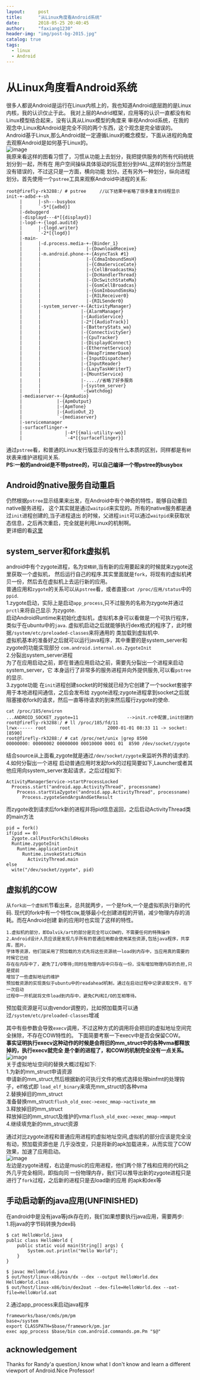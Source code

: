 ```yaml
---
layout:     post
title:      "从Linux角度看Android系统"
date:       2018-05-25 20:40:45
author:     "faxiang1230"
header-img: "img/post-bg-2015.jpg"
catalog: true
tags:
  - linux
  - Android
---
```

# 从Linux角度看Android系统
很多人都说Android是运行在Linux内核上的，我也知道Android底层跑的是Linux内核，我的认识仅止于此。
我对上层的Andrid框架，应用等的认识一直都没有和Linux模型结合起来，没有认真从Linux模型的角度来
审视Android系统，在我的观念中,Linux和Android是完全不同的两个东西，这个观念是完全错误的。
Android基于Linux,那么Android就一定遵循Linux的概念模型，下面从进程的角度去观察Android是如何基于Linux的。  
![image](/images/ape_fwk_all.jpg)  
我原来看这样的图看习惯了，习惯从功能上去划分，我把提供服务的所有代码统统划分到一起，所有在
用户空间操纵具体驱动的玩意划分到HAL,这样的划分当然是没有错误的，不过这只是一方面，横向功能
划分。还有另外一种划分，纵向进程划分。首先使用一个`pstree`工具来观察Android中进程的关系:
```
root@firefly-rk3288:/ # pstree     //以下结果中省略了很多重复的线程显示                              
init-+-adbd-+-sh
     |      |-sh---busybox
     |      `-5*[{adbd}]
     |-debuggerd
     |-displayd---4*[{displayd}]
     |-logd-+-{logd.auditd}
     |      |-{logd.writer}
     |      `-2*[{logd}]
     |-main-
     |      |-d.process.media-+-{Binder_1}
     |      |                 |-{DownloadReceive}
     |      |-m.android.phone-+-{AsyncTask #1}
     |      |                 |-{CdmaInboundSmsH}
     |      |                 |-{CdmaServiceCate}
     |      |                 |-{CellBroadcastHa}
     |      |                 |-{DcHandlerThread}
     |      |                 |-{DcSwitchStateMa}
     |      |                 |-{GsmCellBroadcas}
     |      |                 |-{GsmInboundSmsHa}
     |      |                 |-{RILReceiver0}
     |      |                 |-{RILSender0}
     |      |-system_server-+-{ActivityManager}
     |      |               |-{AlarmManager}
     |      |               |-{AudioService}
     |      |               |-2*[{AudioTrack}]
     |      |               |-{BatteryStats_wa}
     |      |               |-{ConnectivitySer}
     |      |               |-{CpuTracker}
     |      |               |-{DisplaydConnect}
     |      |               |-{EthernetService}
     |      |               |-{HeapTrimmerDaem}
     |      |               |-{InputDispatcher}
     |      |               |-{InputReader}
     |      |               |-{LazyTaskWriterT}
     |      |               |-{MountService}
     |      |               |-....//省略了好多服务
     |      |               |-{system_server}
     |      |               `-{watchdog}
     |-mediaserver-+-{ApmAudio}
     |             |-{ApmOutput}
     |             |-{ApmTone}
     |             |-{AudioOut_2}
     |             `-{mediaserver}
     |-servicemanager
     |-surfaceflinger-+
     |                |-4*[{mali-utility-wo}]
     |                `-4*[{surfaceflinger}]
```
通过`pstree`看，和普通的Linux发行版显示的没有什么本质的区别，同样都是有`树`状表来维护进程间关系.  
**PS:一般的android是不带pstree的，可以自己编译一个带pstree的busybox**
## Android的native服务自动重启
仍然根据`pstree`显示结果来出发，在Android中有个神奇的特性，能够自动重启native服务进程，
这个其实就是通过`waitpid`来实现的。所有的native服务都是通过`init`进程创建的,当子进程退出
的时候，父进程`init`可以通过`waitpid`来获取状态信息，之后再次重启，完全就是利用Linux的机制啊。  
更详细的看[这里](https://faxiang1230.github.io/2018/05/23/android_init.rc_oneshot)  
## system_server和fork虚拟机
android中有个zygote进程，名为`受精卵`,当有新的应用要起来的时候就来zygote这里获取一个虚拟机，
然后运行自己的程序.其实里面就是`fork`，将现有的虚拟机拷贝一份，然后去在虚拟机上去运行新的应用。  
普通应用和`zygote`的关系可以从`pstree`看，或者直接`cat /proc/应用/status`中的`ppid`.  
1.zygote启动，实际上是启动`app_process`,只不过服务的名称为zygote并通过`prctl`来将自己显示
为zygote.  
启动AndroidRuntime来初始化虚拟机，虚拟机本身可以看做是一个可执行程序，类似于在ubuntu中的`java`.
虚拟机启动之后就能够执行dex格式的程序了，此时根据`/system/etc/preloaded-classes`来将通用的
类加载到虚拟机中.  
虚拟机基本的准备好之后就可以运行java程序，其中重要的是system_server和zygote的功能实现部分
`com.android.internal.os.ZygoteInit`  
2.分裂出system_server进程  
为了在应用启动之前，即在普通应用启动之前，需要先分裂出一个进程来启动system_server，它
本身运行了非常多的服务进程并向外提供服务,可以看`pstree`的显示.   
3.zygote功能
在`init`进程创建socket的时候就已经为它创建了一个socket套接字用于本地进程间通信，之后会发布给
zygote进程;zygote进程拿到socket之后就阻塞接收fork的请求，然后一直等待请求的到来然后履行zygote的使命.  
```
cat /proc/185/environ
...ANDROID_SOCKET_zygote=11     　　　　　　　　-->init.rc中配置,init创建的
root@firefly-rk3288:/ # ll /proc/185/fd/11                                   
lrwx------ root     root              2000-01-01 08:33 11 -> socket:[8590]
root@firefly-rk3288:/ # cat /proc/net/unix |grep 8590                          
00000000: 00000002 00000000 00010000 0001 01  8590 /dev/socket/zygote
```
结合source从上面看,zygote就是通过`/dev/socket/zygote`来监听外界的请求的.
4.如何分裂出一个进程
启动普通应用时发起fork的过程简要如下,Launcher或者其他应用向system_server发起请求，之后过程如下:
```
ActivityManagerService->startProcessLocked
  Process.start("android.app.ActivityThread", processname)
    Process.startViaZygote("android.app.ActivityThread", processname)
      Process.zygoteSendArgsAndGetResult
```
而zygote收到请求后fork新的进程并将pid信息返回，之后启动ActivityThread类的main方法
```
pid = fork()
if(pid == 0)
  Zygote.callPostForkChildHooks
  Runtime.zygoteInit
    Runtime.applicationInit
      Runtime.invokeStaticMain
        ActivityThread.main
else
  wite("/dev/socket/zygote", pid)
```
## 虚拟机的COW
从`fork出一个虚拟机`节看出来，总共就两步，一个是fork,一个是虚拟机执行新的代码.
现代的fork中有一个特性`COW`,能够最小化创建进程的开销，减少物理内存的消耗。而在Android创建
新的应用时也实现了这样的特性。  
```
1.虚拟机的部分，即Dalvik/art的部分是完全可以COW的，不需要任何的特殊操作
2.Android设计人员应该是发现几乎所有的普通应用都会使用某些资源,包括java程序，共享库，图片，
字体等资源，他们就采用了预加载的方式先将这些资源统一load到内存中，当应用真的需要的时候它已经
存在在内存中了，避免了I/O等待;同时在物理内存中只存在一份，没有增加物理内存的负担,只是提前
增加了一些虚拟地址的维护
预加载资源的实现类似于ubuntu中的readahead机制，通过在启动过程中记录读取文件，在下一次启动
过程中一开机就将文件load到内存中，避免CPU和I/O的互相等待。
```
预加载资源是可以由vendor调整的，比如预加载类可以通过`/system/etc/preloaded-classes`增减  

其中有些参数会导致`execv`调用，不过这种方式的调用将会把旧的虚拟地址空间完全抹除，不存在COW特性的。
下面简要考察一下execv中是否会保留COW。  
**事实证明执行execv这种动作的时候是会将旧的mm_struct中的各种vma都释放掉的，执行execv就完全
是个新的进程了，和COW的机制完全没有一点关系。**  
![image](/images/do_execve.png)  
关于虚拟地址空间的替换大概过程如下:  
1.为新的mm_struct申请资源  
申请新的mm_struct,然后根据新的可执行文件的格式选择处理binfmt的处理钩子，elf格式即
`load_elf_binary`来填充mm_struct的各种vma  
2.替换掉旧的mm_struct  
准备替换mm_struct:`flush_old_exec->exec_mmap->activate_mm`  
3.释放掉旧的mm_struct  
释放掉旧的mm_struct及维护的vma:`flush_old_exec->exec_mmap->mmput`  
4.继续填充新的mm_struct资源  

通过对比zygote进程和普通应用进程的虚拟地址空间,虚拟机的部分应该是完全没有动，预加载资源也是
几乎没改变，只是将新的apk加载进来，从而实现了COW效果，加速了应用启动。  
![image](/images/zygote-apk-maps.jpeg)  
左边是zygote进程，右边是music的应用进程，他们两个除了栈和应用的代码之外几乎完全相同，即指向同
一份物理内存，我们可以推导出新的zygote进程只是进行了`fork`过程，之后新的进程只是去load新的应用
的apk和dex等  
## 手动启动新的java应用(UNFINISHED)
在android中是没有java等jdk存在的，我们如果想要执行java应用，需要两步:  
1.将java的字节码转换为dex码
```
$ cat HelloWorld.java
public class HelloWorld {
	public static void main(String[] args) {
		System.out.println("Hello World");
	}
}

$ javac HelloWorld.java
$ out/host/linux-x86/bin/dx --dex --output HelloWorld.dex HelloWorld.class
$ out/host/linux-x86/bin/dex2oat --dex-file=HelloWorld.dex --oat-file=HelloWorld.oat
```
2.通过app_process来启动java程序
```
frameworks/base/cmds/pm/pm
base=/system
export CLASSPATH=$base/framework/pm.jar
exec app_process $base/bin com.android.commands.pm.Pm "$@"
```
## acknowledgement
Thanks for Randy'a question,I know what I don't know and learn a different viewport of Android.Nice Professor!  
